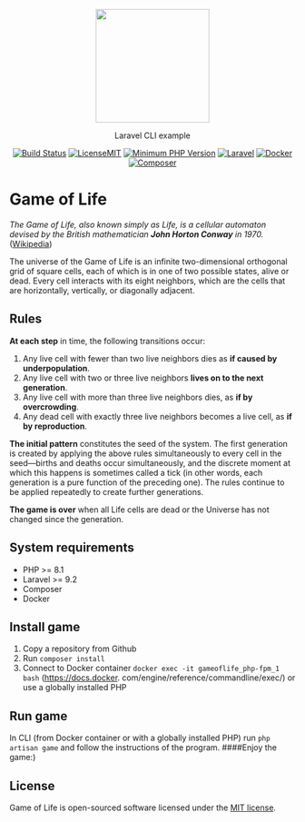<p align="center"><a href="https://laravel.com" target="_blank"><img src="https://raw.githubusercontent.
com/laravel/art/master/logo-lockup/5%20SVG/2%20CMYK/1%20Full%20Color/laravel-logolockup-cmyk-red.svg" 
width="200"></a></p>
<p align="center">Laravel CLI example</p>

<p align="center">
<a href="https://travis-ci.org/laravel/framework"><img src="https://travis-ci.org/laravel/framework.svg" alt="Build Status"></a>
<a href="https://opensource.org/licenses/MIT"><img src="https://img.shields.io/badge/License-MIT-yellow.svg" 
alt="LicenseMIT"></a>
<a href="https://php.net/"><img src="https://camo.githubusercontent.com/2ca2bee7755e41311d63e0cfc72ee98392f3f8ba40ee70bcddac2d9a6bb0d932/68747470733a2f2f696d672e736869656c64732e696f2f62616467652f7068702d253345253344253230382e312d3838393242462e7376673f7374796c653d666c61742d737175617265" alt="Minimum PHP Version" data-canonical-src="https://img.shields.io/badge/php-%3E%3D%208.1-8892BF.svg?style=flat-square" style="max-width: 100%;"></a>
<a href="https://laravel.com/"><img src="https://img.shields.io/badge/laravel-%23FF2D20.svg?style=for-the-badge&logo=laravel&logoColor=white" alt="Laravel"></a>
<a href="https://www.docker.com/"><img src="https://i.imgur.com/VyjCJuz.png" alt="Docker"></a>
<a href="https://getcomposer.org/"><img src="https://a11ybadges.com/badge?logo=composer" alt="Composer"></a>
</p>

# Game of Life

_The Game of Life, also known simply as Life, is a cellular automaton devised by the British mathematician **John 
Horton Conway** in 1970._ (<a href="https://en.wikipedia.org/wiki/Conway%27s_Game_of_Life">Wikipedia</a>) 

The universe of the Game of Life is an infinite two-dimensional orthogonal grid of square cells, each of which is in 
one of two possible states, alive or dead. Every cell interacts with its eight neighbors, which are the cells that 
are horizontally, vertically, or diagonally adjacent.

## Rules

**At each step** in time, the following transitions occur:
1. Any live cell with fewer than two live neighbors dies as **if caused by underpopulation**.
2. Any live cell with two or three live neighbors **lives on to the next generation**.
3. Any live cell with more than three live neighbors dies, as **if by overcrowding**.
4. Any dead cell with exactly three live neighbors becomes a live cell, as **if by reproduction**.
   
**The initial pattern** constitutes the seed of the system. The first generation is created by applying the above rules 
simultaneously to every cell in the seed—births and deaths occur simultaneously, and the discrete moment at which 
this happens is sometimes called a tick (in other words, each generation is a pure function of the preceding one). 
The rules continue to be applied repeatedly to create further generations.

**The game is over** when all Life cells are dead or the Universe has not changed since the generation. 

## System requirements
* PHP >= 8.1
* Laravel >= 9.2
* Composer
* Docker

## Install game
1. Copy a repository from Github
2. Run `composer install`
3. Connect to Docker container `docker exec -it gameoflife_php-fpm_1 bash` (https://docs.docker.
   com/engine/reference/commandline/exec/) or use a globally installed PHP

## Run game
In CLI (from Docker container or with a globally installed PHP) run `php artisan game` and follow the 
instructions of the program.
####Enjoy the game:)

## License
Game of Life is open-sourced software licensed under the [MIT license](https://opensource.org/licenses/MIT).
